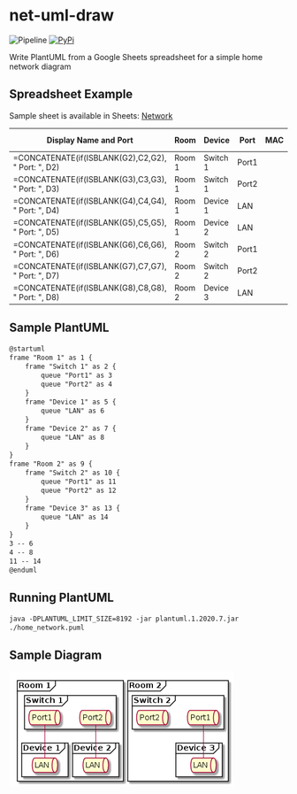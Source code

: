# net-uml-draw

![Pipeline](https://github.com/j3p0uk/net-uml-draw/workflows/Pipeline/badge.svg) [![PyPi](https://img.shields.io/pypi/v/net-uml-draw.svg)](https://pypi.org/project/net-uml-draw/)

Write PlantUML from a Google Sheets spreadsheet for a simple home network diagram

## Spreadsheet Example

Sample sheet is available in Sheets:
[Network](https://docs.google.com/spreadsheets/d/1V2n9YHNBA8sUC7sSlY4Q5M0jMx4CI869Uz3AC0yTn9g/edit?usp=sharing)

|Display Name and Port                             |Room  |Device  |Port |MAC|Connect|Display Name|
|--------------------------------------------------|------|--------|-----|---|-------|------------|
|=CONCATENATE(if(ISBLANK(G2),C2,G2), " Port: ", D2)|Room 1|Switch 1|Port1|   |=A4    |            |
|=CONCATENATE(if(ISBLANK(G3),C3,G3), " Port: ", D3)|Room 1|Switch 1|Port2|   |=A5    |            |
|=CONCATENATE(if(ISBLANK(G4),C4,G4), " Port: ", D4)|Room 1|Device 1|LAN  |   |=A2    |            |
|=CONCATENATE(if(ISBLANK(G5),C5,G5), " Port: ", D5)|Room 1|Device 2|LAN  |   |=A3    |            |
|=CONCATENATE(if(ISBLANK(G6),C6,G6), " Port: ", D6)|Room 2|Switch 2|Port1|   |=A8    |            |
|=CONCATENATE(if(ISBLANK(G7),C7,G7), " Port: ", D7)|Room 2|Switch 2|Port2|   |       |            |
|=CONCATENATE(if(ISBLANK(G8),C8,G8), " Port: ", D8)|Room 2|Device 3|LAN  |   |=A6    |            |

## Sample PlantUML

```
@startuml
frame "Room 1" as 1 {
    frame "Switch 1" as 2 {
        queue "Port1" as 3
        queue "Port2" as 4
    }
    frame "Device 1" as 5 {
        queue "LAN" as 6
    }
    frame "Device 2" as 7 {
        queue "LAN" as 8
    }
}
frame "Room 2" as 9 {
    frame "Switch 2" as 10 {
        queue "Port1" as 11
        queue "Port2" as 12
    }
    frame "Device 3" as 13 {
        queue "LAN" as 14
    }
}
3 -- 6
4 -- 8
11 -- 14
@enduml
```

## Running PlantUML

```
java -DPLANTUML_LIMIT_SIZE=8192 -jar plantuml.1.2020.7.jar ./home_network.puml
```

## Sample Diagram

![Sample Diagram](https://github.com/j3p0uk/net-uml-draw/blob/master/sample/sample.png?raw=true)
